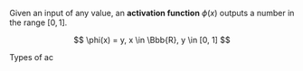 Given an input of any value, an **activation function** $\phi(x)$ outputs a number in the range $[0, 1]$.

$$
\phi(x) = y, x \in \Bbb{R}, y \in [0, 1]
$$

Types of ac